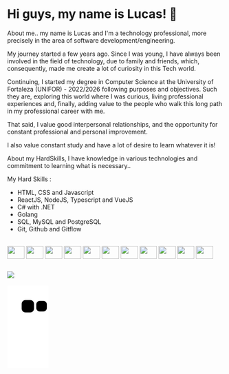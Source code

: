 <h1>Hi guys, my name is Lucas! 👋</h1> 
<p>About me.. my name is Lucas and I'm a technology professional, more precisely in the area of software development/engineering.

My journey started a few years ago. Since I was young, I have always been involved in the field of technology, due to family and friends, which, consequently, made me create a lot of curiosity in this Tech world.

Continuing, I started my degree in Computer Science at the University of Fortaleza (UNIFOR) - 2022/2026 following purposes and objectives. Such they are, exploring this world where I was curious, living professional experiences and, finally, adding value to the people who walk this long path in my professional career with me.

That said, I value good interpersonal relationships, and the opportunity for constant professional and personal improvement.

I also value constant study and have a lot of desire to learn whatever it is!

About my HardSkills, I have knowledge in various technologies and commitment to learning what is necessary..

My Hard Skills :
- HTML, CSS and Javascript
- ReactJS, NodeJS, Typescript and VueJS
- C# with .NET
- Golang 
- SQL, MySQL and PostgreSQL 
- Git, Github and Gitflow 
</p>
<div style="display: inline_block"><br>
  <img align="center"  height="30" width="40" src="https://cdn.jsdelivr.net/gh/devicons/devicon/icons/javascript/javascript-plain.svg">
  <img align="center"  height="30" width="40" src="https://cdn.jsdelivr.net/gh/devicons/devicon/icons/react/react-original.svg">
  <img align="center"  height="30" width="40" src="https://cdn.jsdelivr.net/gh/devicons/devicon/icons/html5/html5-original-wordmark.svg">
  <img align="center"  height="30" width="40" src="https://cdn.jsdelivr.net/gh/devicons/devicon/icons/css3/css3-original-wordmark.svg">
  <img align="center"  height="30" width="40" src="https://cdn.jsdelivr.net/gh/devicons/devicon/icons/csharp/csharp-original.svg">
  <img align="center"  height="30" width="40" src="https://cdn.jsdelivr.net/gh/devicons/devicon/icons/git/git-original.svg" />
  <img align="center"  height="30" width="40" src="https://cdn.jsdelivr.net/gh/devicons/devicon/icons/java/java-original-wordmark.svg" />
  <img align="center"  height="30" width="40" src="https://cdn.jsdelivr.net/gh/devicons/devicon/icons/mysql/mysql-plain-wordmark.svg" />
  <img align="center"  height="30" width="40" src="https://cdn.jsdelivr.net/gh/devicons/devicon/icons/nodejs/nodejs-plain.svg" />
  <img align="center"  height="30" width="40" src="https://cdn.jsdelivr.net/gh/devicons/devicon/icons/postgresql/postgresql-original-wordmark.svg" />
  <img align="center"  height="30" width="40" src="https://cdn.jsdelivr.net/gh/devicons/devicon/icons/vuejs/vuejs-original.svg" />
</div>

##

<div>
  <a href="https://www.linkedin.com/in/lucascafe/" target="_blank"><img src="https://img.shields.io/badge/-LinkedIn-%230077B5?style=for-the-badge&logo=linkedin&logoColor=white" target="_blank"></a> 
</div>

![Snake animation](https://github.com/lucascafeee/lucascafeee/blob/output/github-contribution-grid-snake.svg)
